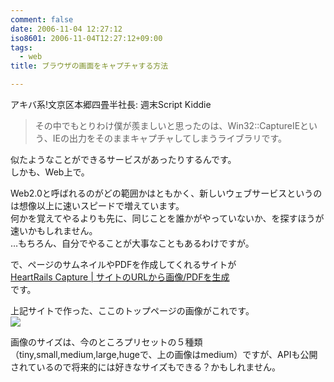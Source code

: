 ```yaml
---
comment: false
date: 2006-11-04 12:27:12
iso8601: 2006-11-04T12:27:12+09:00
tags:
  - web
title: ブラウザの画面をキャプチャする方法

---
```


<div class="entry-body">
  <p>アキバ系!文京区本郷四畳半社長: 週末Script Kiddie</p>

  <blockquote>その中でもとりわけ僕が羨ましいと思ったのは、Win32::CaptureIEという、IEの出力をそのままキャプチャしてしまうライブラリです。</blockquote>

  <p>似たようなことができるサービスがあったりするんです。<br />
    しかも、Web上で。</p>

  <p>Web2.0と呼ばれるのがどの範囲かはともかく、新しいウェブサービスというのは想像以上に速いスピードで増えています。<br />
    何かを覚えてやるよりも先に、同じことを誰かがやっていないか、を探すほうが速いかもしれません。<br />
    …もちろん、自分でやることが大事なこともあるわけですが。</p>

  <p>で、ページのサムネイルやPDFを作成してくれるサイトが<br /><a href="http://capture.heartrails.com">HeartRails Capture | サイトのURLから画像/PDFを生成</a><br />
    です。</p>

  <p>上記サイトで作った、ここのトップページの画像がこれです。<br /><img src="http://capture.heartrails.com/medium?http://blog.nqou.net" /></p>

  <p>画像のサイズは、今のところプリセットの５種類（tiny,small,medium,large,hugeで、上の画像はmedium）ですが、APIも公開されているので将来的には好きなサイズもできる？かもしれません。</p>
</div>
